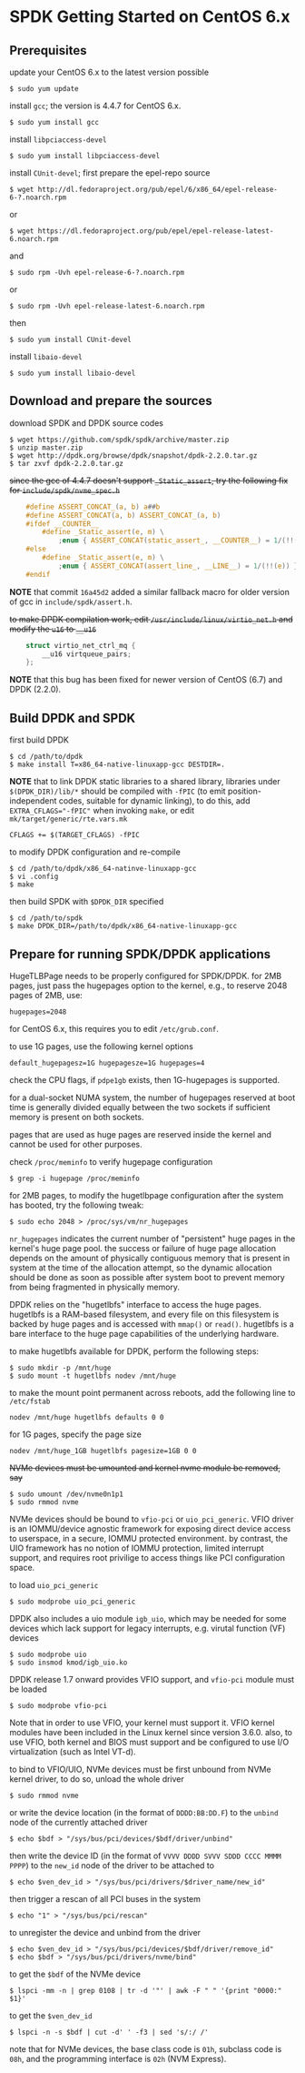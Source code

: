 # SPDK Getting Started on CentOS 6.x #

## Prerequisites ##

update your CentOS 6.x to the latest version possible

    $ sudo yum update

install `gcc`; the version is 4.4.7 for CentOS 6.x.

    $ sudo yum install gcc

install `libpciaccess-devel`

    $ sudo yum install libpciaccess-devel

install `CUnit-devel`; first prepare the epel-repo source

    $ wget http://dl.fedoraproject.org/pub/epel/6/x86_64/epel-release-6-?.noarch.rpm

or

    $ wget https://dl.fedoraproject.org/pub/epel/epel-release-latest-6.noarch.rpm

and

    $ sudo rpm -Uvh epel-release-6-?.noarch.rpm

or

    $ sudo rpm -Uvh epel-release-latest-6.noarch.rpm

then

    $ sudo yum install CUnit-devel

install `libaio-devel`

    $ sudo yum install libaio-devel

## Download and prepare the sources ##

download SPDK and DPDK source codes

    $ wget https://github.com/spdk/spdk/archive/master.zip
    $ unzip master.zip
    $ wget http://dpdk.org/browse/dpdk/snapshot/dpdk-2.2.0.tar.gz
    $ tar zxvf dpdk-2.2.0.tar.gz

~~since the gcc of 4.4.7 doesn't support `_Static_assert`, try the following fix for `include/spdk/nvme_spec.h`~~

```c
    #define ASSERT_CONCAT_(a, b) a##b
    #define ASSERT_CONCAT(a, b) ASSERT_CONCAT_(a, b)
    #ifdef __COUNTER__
        #define _Static_assert(e, m) \
            ;enum { ASSERT_CONCAT(static_assert_, __COUNTER__) = 1/(!!(e)) }
    #else
        #define _Static_assert(e, m) \
            ;enum { ASSERT_CONCAT(assert_line_, __LINE__) = 1/(!!(e)) }
    #endif
```

**NOTE** that commit `16a45d2` added a similar fallback macro for older version of gcc in `include/spdk/assert.h`.

~~to make DPDK compilation work, edit `/usr/include/linux/virtio_net.h` and modify the `u16` to `__u16`~~

```c
    struct virtio_net_ctrl_mq {
        __u16 virtqueue_pairs;
    };
```

**NOTE** that this bug has been fixed for newer version of CentOS (6.7) and DPDK (2.2.0).

## Build DPDK and SPDK ##

first build DPDK

    $ cd /path/to/dpdk
    $ make install T=x86_64-native-linuxapp-gcc DESTDIR=.

**NOTE** that to link DPDK static libraries to a shared library, libraries under `$(DPDK_DIR)/lib/*` should be compiled with `-fPIC` (to emit position-independent codes, suitable for dynamic linking), to do this, add `EXTRA_CFLAGS="-fPIC"` when invoking `make`, or edit `mk/target/generic/rte.vars.mk`

    CFLAGS += $(TARGET_CFLAGS) -fPIC

to modify DPDK configuration and re-compile

    $ cd /path/to/dpdk/x86_64-natinve-linuxapp-gcc
    $ vi .config
    $ make

then build SPDK with `$DPDK_DIR` specified

    $ cd /path/to/spdk
    $ make DPDK_DIR=/path/to/dpdk/x86_64-native-linuxapp-gcc

## Prepare for running SPDK/DPDK applications ##

HugeTLBPage needs to be properly configured for SPDK/DPDK. for 2MB pages, just pass the hugepages option to the kernel, e.g., to reserve 2048 pages of 2MB, use:

    hugepages=2048

for CentOS 6.x, this requires you to edit `/etc/grub.conf`.

to use 1G pages, use the following kernel options

    default_hugepagesz=1G hugepagesze=1G hugepages=4

check the CPU flags, if `pdpe1gb` exists, then 1G-hugepages is supported.

for a dual-socket NUMA system, the number of hugepages reserved at boot time is generally divided equally between the two sockets if sufficient memory is present on both sockets.

pages that are used as huge pages are reserved inside the kernel and cannot be used for other purposes.

check `/proc/meminfo` to verify hugepage configuration

    $ grep -i hugepage /proc/meminfo

for 2MB pages, to modify the hugetlbpage configuration after the system has booted, try the following tweak:

    $ sudo echo 2048 > /proc/sys/vm/nr_hugepages

`nr_hugepages` indicates the current number of "persistent" huge pages in the kernel's huge page pool. the success or failure of huge page allocation depends on the amount of physically contiguous memory that is present in system at the time of the allocation attempt, so the dynamic allocation should be done as soon as possible after system boot to prevent memory from being fragmented in physically memory.

DPDK relies on the "hugetlbfs" interface to access the huge pages. hugetlbfs is a RAM-based filesystem, and every file on this filesystem is backed by huge pages and is accessed with `mmap()` or `read()`. hugetlbfs is a bare interface to the huge page capabilities of the underlying hardware.

to make hugetlbfs available for DPDK, perform the following steps:

    $ sudo mkdir -p /mnt/huge
    $ sudo mount -t hugetlbfs nodev /mnt/huge

to make the mount point permanent across reboots, add the following line to `/etc/fstab`

    nodev /mnt/huge hugetlbfs defaults 0 0

for 1G pages, specify the page size

    nodev /mnt/huge_1GB hugetlbfs pagesize=1GB 0 0

~~NVMe devices must be umounted and kernel nvme module be removed, say~~

    $ sudo umount /dev/nvme0n1p1
    $ sudo rmmod nvme

NVMe devices should be bound to `vfio-pci` or `uio_pci_generic`. VFIO driver is an IOMMU/device agnostic framework for exposing direct device access to userspace, in a secure, IOMMU protected environment. by contrast, the UIO framework has no notion of IOMMU protection, limited interrupt support, and requires root privilige to access things like PCI configuration space.

to load `uio_pci_generic`

    $ sudo modprobe uio_pci_generic

DPDK also includes a uio module `igb_uio`, which may be needed for some devices which lack support for legacy interrupts, e.g. virutal function (VF) devices

    $ sudo modprobe uio
    $ sudo insmod kmod/igb_uio.ko

DPDK release 1.7 onward provides VFIO support, and `vfio-pci` module must be loaded

    $ sudo modprobe vfio-pci

Note that in order to use VFIO, your kernel must support it. VFIO kernel modules have been included in the Linux kernel since version 3.6.0. also, to use VFIO, both kernel and BIOS must support and be configured to use I/O virtualization (such as Intel VT-d).

to bind to VFIO/UIO, NVMe devices must be first unbound from NVMe kernel driver, to do so, unload the whole driver

    $ sudo rmmod nvme

or write the device location (in the format of `DDDD:BB:DD.F`) to the `unbind` node of the currently attached driver

    $ echo $bdf > "/sys/bus/pci/devices/$bdf/driver/unbind"

then write the device ID (in the format of `VVVV DDDD SVVV SDDD CCCC MMMM PPPP`) to the `new_id` node of the driver to be attached to

    $ echo $ven_dev_id > "/sys/bus/pci/drivers/$driver_name/new_id"

then trigger a rescan of all PCI buses in the system

    $ echo "1" > "/sys/bus/pci/rescan"

to unregister the device and unbind from the driver

    $ echo $ven_dev_id > "/sys/bus/pci/devices/$bdf/driver/remove_id"
    $ echo $bdf > "/sys/bus/pci/drivers/nvme/bind"

to get the `$bdf` of the NVMe device

    $ lspci -mm -n | grep 0108 | tr -d '"' | awk -F " " '{print "0000:" $1}'

to get the `$ven_dev_id`

    $ lspci -n -s $bdf | cut -d' ' -f3 | sed 's/:/ /'

note that for NVMe devices, the base class code is `01h`, subclass code is `08h`, and the programming interface is `02h` (NVM Express).

